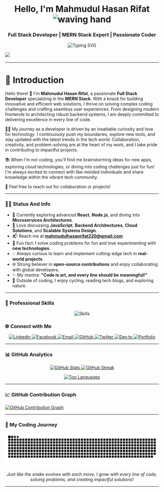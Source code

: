 <h1 align="center">
  Hello, I'm Mahmudul Hasan Rifat 
  <img src="https://media.giphy.com/media/hvRJCLFzcasrR4ia7z/giphy.gif" alt="waving hand" width="30px">
</h1>
<h3 align="center">Full Stack Developer | MERN Stack Expert | Passionate Coder</h3>

<p align="center">
  <img src="https://readme-typing-svg.herokuapp.com?font=Roboto&color=%2336BCF7&size=24&center=true&vCenter=true&width=500&height=45&lines=Crafting+Innovative+Web+Solutions;Full+Stack+Developer+%7C+MERN+Stack;Lifelong+Learner+%26+Problem+Solver" alt="Typing SVG" />
</p>

<img src="https://i.ibb.co/KX5mqgX/Navy-Blue-Geometric-Technology-Linked-In-Banner-1.png" height="250px">

---

### <h1>🌟 Introduction</h1>

Hello there! 👋 I'm **Mahmudul Hasan Rifat**, a passionate **Full Stack Developer** specializing in the **MERN Stack**. With a knack for building innovative and efficient web solutions, I thrive on solving complex coding challenges and crafting seamless user experiences. From designing modern frontends to architecting robust backend systems, I am deeply committed to delivering excellence in every line of code.

👨‍💻 My journey as a developer is driven by an insatiable curiosity and love for technology. I continuously push my boundaries, explore new tools, and stay updated with the latest trends in the tech world. Collaboration, creativity, and problem-solving are at the heart of my work, and I take pride in contributing to impactful projects.

📚 When I'm not coding, you'll find me brainstorming ideas for new apps, exploring cloud technologies, or diving into coding challenges just for fun! I'm always excited to connect with like-minded individuals and share knowledge within the vibrant tech community.

🚀 Feel free to reach out for collaboration or projects! 

---

### 🧑‍💻 Status And Info
- 🌱 Currently exploring advanced **React**, **Node.js**, and diving into **Microservices Architectures**.
- 💬 Love discussing **JavaScript**, **Backend Architectures**, **Cloud Solutions**, and **Scalable Systems Design**.
- 📬 Reach me at **mahmudulhasanrifat220@gmail.com**
- 🎯 Fun fact: I solve coding problems for fun and love experimenting with **new technologies**.
- 💡 Always curious to learn and implement cutting-edge tech in **real-world projects**.
- 🌐 Strong believer in **open-source contributions** and enjoy collaborating with global developers.
- ✨ My mantra: **"Code is art, and every line should be meaningful!"**
- 🚴 Outside of coding, I enjoy cycling, reading tech blogs, and exploring nature.

---

### 🚀 Professional Skills
<p align="center">
  <img src="https://skillicons.dev/icons?i=html,css,js,react,express,firebase,nodejs,mongodb,git,linux,figma,tailwind&perline=9" alt="Skills" />
</p>

### 🌐 Connect with Me

<p align="center">
  <a href="https://linkedin.com/in/mahmudul-hasan-rifat-3a8420318" target="_blank">
    <img src="https://img.shields.io/badge/LinkedIn-%230077B5.svg?&style=for-the-badge&logo=linkedin&logoColor=white" alt="LinkedIn"/>
  </a>
  <a href="https://fb.com/mhrifat123" target="_blank">
    <img src="https://img.shields.io/badge/Facebook-%231877F2.svg?&style=for-the-badge&logo=facebook&logoColor=white" alt="Facebook"/>
  </a>
  <a href="mailto:mahmudulhasanrifat220@gmail.com">
    <img src="https://img.shields.io/badge/Email-D14836?style=for-the-badge&logo=gmail&logoColor=white" alt="Email"/>
  </a>
  <a href="https://github.com/rifat-mahmudul" target="_blank">
    <img src="https://img.shields.io/badge/GitHub-%23181717.svg?&style=for-the-badge&logo=github&logoColor=white" alt="GitHub"/>
  </a>
  <a href="https://x.com/rifat67661" target="_blank">
    <img src="https://img.shields.io/badge/Twitter-%231DA1F2.svg?&style=for-the-badge&logo=twitter&logoColor=white" alt="Twitter"/>
  </a>
  <a href="https://dev.to/mahmudul_hasanrifat_1c19" target="_blank">
    <img src="https://img.shields.io/badge/DEV.to-%230A0A0A.svg?&style=for-the-badge&logo=dev.to&logoColor=white" alt="Dev.to"/>
  </a>
  <a href="https://mahmudulhasanrifat.vercel.app" target="_blank">
    <img src="https://img.shields.io/badge/Portfolio-%23000000.svg?&style=for-the-badge&logo=web&logoColor=white" alt="Portfolio"/>
  </a>
</p>

---

### 📊 GitHub Analytics

<div align="center">
  <a href="https://github.com/rifat-mahmudul">
    <img align="center" src="https://github-readme-stats.vercel.app/api?username=rifat-mahmudul&show_icons=true&theme=transparent&hide_border=true&count_private=true" alt="GitHub Stats" width="400" />
  </a>
  <a href="https://github.com/rifat-mahmudul">
    <img align="center" src="https://github-readme-streak-stats.herokuapp.com/?user=rifat-mahmudul&theme=transparent&hide_border=true" alt="GitHub Streak" width="400" />
  </a>
</div>

<p align="center">
  <a href="https://github.com/rifat-mahmudul">
    <img src="https://github-readme-stats.vercel.app/api/top-langs/?username=rifat-mahmudul&langs_count=8&layout=compact&theme=transparent&hide_border=true" alt="Top Languages" width="400" />
  </a>
</p>

---

### 📈 GitHub Contribution Graph

<p>
  <a href="https://github.com/ashutosh00710/github-readme-activity-graph">
    <img src="https://github-readme-activity-graph.vercel.app/graph?username=rifat-mahmudul&theme=react-dark&bg_color=20232a&hide_border=true&area=true" alt="GitHub Contribution Graph" />
  </a>
</p>

---

### 🐍 My Coding Journey

<p align="center">
  <a href="https://github.com/Platane/snk">
    <img src="https://raw.githubusercontent.com/Platane/snk/output/github-contribution-grid-snake.svg" alt="Contribution Snake Animation" />
  </a>
</p>

<p align="center">
  <em>
    Just like the snake evolves with each move, I grow with every line of code, solving problems, and creating impactful solutions!
  </em>
</p>

---
